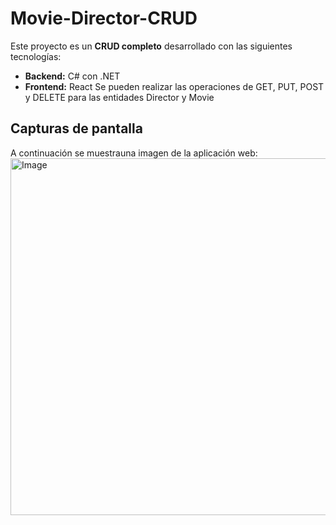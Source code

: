 # Movie-Director-CRUD

Este proyecto es un **CRUD completo** desarrollado con las siguientes tecnologías:  

- **Backend:** C# con .NET  
- **Frontend:** React
Se pueden realizar las operaciones de GET, PUT, POST y DELETE para las entidades Director y Movie

## Capturas de pantalla

A continuación se muestrauna imagen de la aplicación web:
<img width="1161" height="571" alt="Image" src="https://github.com/user-attachments/assets/0c22269e-2889-4ac6-b6f4-93194e0e8074" />
